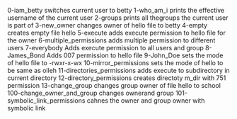 0-iam_betty switches current user to betty
1-who_am_i prints the effective username of the current user
2-groups prints all thegroups the current user is part of
3-new_owner changes owner of hello file to betty
4-empty creates empty file hello
5-execute adds execute permission to hello file for the owner
6-multiple_permissions adds multiple permission to different users
7-everybody Adds execute permission to all users and group
8-James_Bond Adds 007 permission to hello file
9-John_Doe sets the mode of hello file to -rwxr-x-wx
10-mirror_permissions sets the mode of hello to be same as olleh
11-directories_permissions adds execute to subdirectory in current directory
12-directory_permissions creates directoty m_dir with 751 permission
13-change_group changes group owner of file hello to school
100-change_owner_and_group changes ownerand group 
101-symbolic_link_permissions cahnes the owner and group owner with symbolic link
